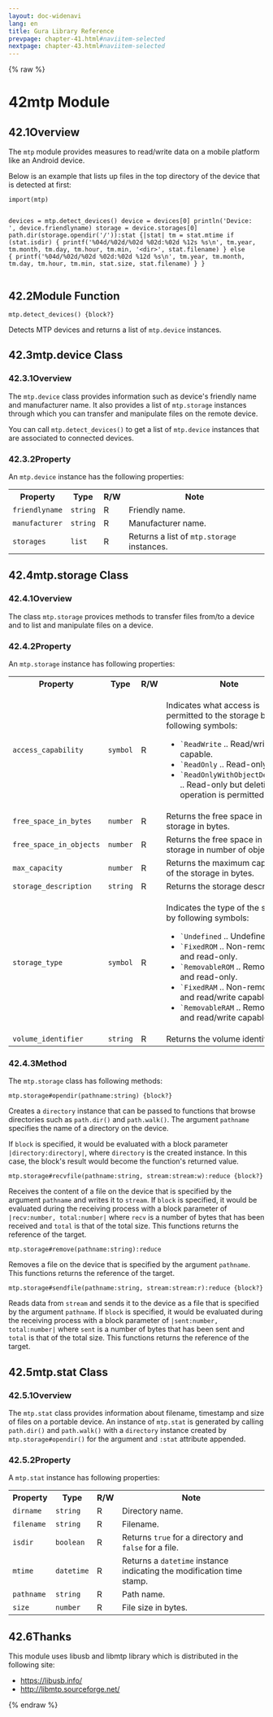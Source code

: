 ```yaml
---
layout: doc-widenavi
lang: en
title: Gura Library Reference
prevpage: chapter-41.html#naviitem-selected
nextpage: chapter-43.html#naviitem-selected
---
```

{% raw %}
<h1><span class="caption-index-1">42</span>mtp Module</h1>
<h2><span class="caption-index-2">42.1</span><a name="anchor-42-1"></a>Overview</h2>
<p>
The <code class="highlighter-rouge">mtp</code> module provides measures to read/write data on a mobile platform like an Android device.
</p>
<p>
Below is an example that lists up files in the top directory of the device that is detected at first:
</p>
<pre class="highlight"><code>import(mtp)

devices = mtp.detect_devices()
device = devices[0]
println('Device: ', device.friendlyname)
storage = device.storages[0]
path.dir(storage.opendir('/')):stat {|stat|
    tm = stat.mtime
    if (stat.isdir) {
        printf('%04d/%02d/%02d %02d:%02d %12s  %s\n',
               tm.year, tm.month, tm.day, tm.hour, tm.min, '&lt;dir&gt;', stat.filename)
    } else {
        printf('%04d/%02d/%02d %02d:%02d %12d  %s\n',
               tm.year, tm.month, tm.day, tm.hour, tm.min, stat.size, stat.filename)
    }
}
</code></pre>
<h2><span class="caption-index-2">42.2</span><a name="anchor-42-2"></a>Module Function</h2>
<div class="mb-2"><code>mtp.detect_devices() {block?}</code></div>
<div class="mb-2 ml-4">
<p>
Detects MTP devices and returns a list of <code class="highlighter-rouge">mtp.device</code> instances.
</p>
</div>
<h2><span class="caption-index-2">42.3</span><a name="anchor-42-3"></a>mtp.device Class</h2>
<h3><span class="caption-index-3">42.3.1</span><a name="anchor-42-3-1"></a>Overview</h3>
<p>
The <code class="highlighter-rouge">mtp.device</code> class provides information such as device's friendly name and manufacturer name. It also provides a list of <code class="highlighter-rouge">mtp.storage</code> instances through which you can transfer and manipulate files on the remote device.
</p>
<p>
You can call <code class="highlighter-rouge">mtp.detect_devices()</code> to get a list of <code class="highlighter-rouge">mtp.device</code> instances that are associated to connected devices.
</p>
<h3><span class="caption-index-3">42.3.2</span><a name="anchor-42-3-2"></a>Property</h3>
<p>
An <code class="highlighter-rouge">mtp.device</code> instance has the following properties:
</p>
<table class="table">
<tr>
<th>
Property</th>
<th>
Type</th>
<th>
R/W</th>
<th>
Note</th>
</tr>
<tr>
<td>
<code>friendlyname</code></td>
<td>
<code>string</code></td>
<td>
R</td>
<td>
Friendly name.</td>
</tr>
<tr>
<td>
<code>manufacturer</code></td>
<td>
<code>string</code></td>
<td>
R</td>
<td>
Manufacturer name.</td>
</tr>
<tr>
<td>
<code>storages</code></td>
<td>
<code>list</code></td>
<td>
R</td>
<td>
Returns a list of <code class="highlighter-rouge">mtp.storage</code> instances.</td>
</tr>
</table>
<h2><span class="caption-index-2">42.4</span><a name="anchor-42-4"></a>mtp.storage Class</h2>
<h3><span class="caption-index-3">42.4.1</span><a name="anchor-42-4-1"></a>Overview</h3>
<p>
The class <code class="highlighter-rouge">mtp.storage</code> provices methods to transfer files from/to a device and to list and manipulate files on a device.
</p>
<h3><span class="caption-index-3">42.4.2</span><a name="anchor-42-4-2"></a>Property</h3>
<p>
An <code class="highlighter-rouge">mtp.storage</code> instance has following properties:
</p>
<table class="table">
<tr>
<th>
Property</th>
<th>
Type</th>
<th>
R/W</th>
<th>
Note</th>
</tr>
<tr>
<td>
<code>access_capability</code></td>
<td>
<code>symbol</code></td>
<td>
R</td>
<td>
<p>
Indicates what access is permitted to the storage by following symbols:
</p>
<ul>
<li><code class="highlighter-rouge">`ReadWrite</code> .. Read/write capable.</li>
<li><code class="highlighter-rouge">`ReadOnly</code> .. Read-only.</li>
<li><code class="highlighter-rouge">`ReadOnlyWithObjectDeletion</code> .. Read-only but deleting operation is permitted.</li>
</ul>
</td>
</tr>
<tr>
<td>
<code>free_space_in_bytes</code></td>
<td>
<code>number</code></td>
<td>
R</td>
<td>
Returns the free space in the storage in bytes.</td>
</tr>
<tr>
<td>
<code>free_space_in_objects</code></td>
<td>
<code>number</code></td>
<td>
R</td>
<td>
Returns the free space in the storage in number of objects.</td>
</tr>
<tr>
<td>
<code>max_capacity</code></td>
<td>
<code>number</code></td>
<td>
R</td>
<td>
Returns the maximum capacity of the storage in bytes.</td>
</tr>
<tr>
<td>
<code>storage_description</code></td>
<td>
<code>string</code></td>
<td>
R</td>
<td>
Returns the storage description.</td>
</tr>
<tr>
<td>
<code>storage_type</code></td>
<td>
<code>symbol</code></td>
<td>
R</td>
<td>
<p>
Indicates the type of the storage by following symbols:
</p>
<ul>
<li><code class="highlighter-rouge">`Undefined</code> .. Undefined type.</li>
<li><code class="highlighter-rouge">`FixedROM</code> .. Non-removable and read-only.</li>
<li><code class="highlighter-rouge">`RemovableROM</code> .. Removable and read-only.</li>
<li><code class="highlighter-rouge">`FixedRAM</code> .. Non-removable and read/write capable.</li>
<li><code class="highlighter-rouge">`RemovableRAM</code> .. Removable and read/write capable.</li>
</ul>
</td>
</tr>
<tr>
<td>
<code>volume_identifier</code></td>
<td>
<code>string</code></td>
<td>
R</td>
<td>
Returns the volume identifier.</td>
</tr>
</table>
<h3><span class="caption-index-3">42.4.3</span><a name="anchor-42-4-3"></a>Method</h3>
<p>
The <code class="highlighter-rouge">mtp.storage</code> class has following methods:
</p>
<div class="mb-2"><code>mtp.storage#opendir(pathname:string) {block?}</code></div>
<div class="mb-2 ml-4">
<p>
Creates a <code class="highlighter-rouge">directory</code> instance that can be passed to functions that browse directories such as <code class="highlighter-rouge">path.dir()</code> and <code class="highlighter-rouge">path.walk()</code>. The argument <code class="highlighter-rouge">pathname</code> specifies the name of a directory on the device.
</p>
<p>
If <code class="highlighter-rouge">block</code> is specified, it would be evaluated with a block parameter <code class="highlighter-rouge">|directory:directory|</code>, where <code class="highlighter-rouge">directory</code> is the created instance. In this case, the block's result would become the function's returned value.
</p>
</div>
<div class="mb-2"><code>mtp.storage#recvfile(pathname:string, stream:stream:w):reduce {block?}</code></div>
<div class="mb-2 ml-4">
<p>
Receives the content of a file on the device that is specified by the argument <code class="highlighter-rouge">pathname</code> and writes it to <code class="highlighter-rouge">stream</code>. If <code class="highlighter-rouge">block</code> is specified, it would be evaluated during the receiving process with a block parameter of <code class="highlighter-rouge">|recv:number, total:number|</code> where <code class="highlighter-rouge">recv</code> is a number of bytes that has been received and <code class="highlighter-rouge">total</code> is that of the total size. This functions returns the reference of the target.
</p>
</div>
<div class="mb-2"><code>mtp.storage#remove(pathname:string):reduce</code></div>
<div class="mb-2 ml-4">
<p>
Removes a file on the device that is specified by the argument <code class="highlighter-rouge">pathname</code>. This functions returns the reference of the target.
</p>
</div>
<div class="mb-2"><code>mtp.storage#sendfile(pathname:string, stream:stream:r):reduce {block?}</code></div>
<div class="mb-2 ml-4">
<p>
Reads data from <code class="highlighter-rouge">stream</code> and sends it to the device as a file that is specified by the argument <code class="highlighter-rouge">pathname</code>. If <code class="highlighter-rouge">block</code> is specified, it would be evaluated during the receiving process with a block parameter of <code class="highlighter-rouge">|sent:number, total:number|</code> where <code class="highlighter-rouge">sent</code> is a number of bytes that has been sent and <code class="highlighter-rouge">total</code> is that of the total size. This functions returns the reference of the target.
</p>
</div>
<h2><span class="caption-index-2">42.5</span><a name="anchor-42-5"></a>mtp.stat Class</h2>
<h3><span class="caption-index-3">42.5.1</span><a name="anchor-42-5-1"></a>Overview</h3>
<p>
The <code class="highlighter-rouge">mtp.stat</code> class provides information about filename, timestamp and size of files on a portable device. An instance of <code class="highlighter-rouge">mtp.stat</code> is generated by calling <code class="highlighter-rouge">path.dir()</code> and <code class="highlighter-rouge">path.walk()</code> with a <code class="highlighter-rouge">directory</code> instance created by <code class="highlighter-rouge">mtp.storage#opendir()</code> for the argument and <code class="highlighter-rouge">:stat</code> attribute appended.
</p>
<h3><span class="caption-index-3">42.5.2</span><a name="anchor-42-5-2"></a>Property</h3>
<p>
A <code class="highlighter-rouge">mtp.stat</code> instance has following properties:
</p>
<table class="table">
<tr>
<th>
Property</th>
<th>
Type</th>
<th>
R/W</th>
<th>
Note</th>
</tr>
<tr>
<td>
<code>dirname</code></td>
<td>
<code>string</code></td>
<td>
R</td>
<td>
Directory name.</td>
</tr>
<tr>
<td>
<code>filename</code></td>
<td>
<code>string</code></td>
<td>
R</td>
<td>
Filename.</td>
</tr>
<tr>
<td>
<code>isdir</code></td>
<td>
<code>boolean</code></td>
<td>
R</td>
<td>
Returns <code class="highlighter-rouge">true</code> for a directory and <code class="highlighter-rouge">false</code> for a file.</td>
</tr>
<tr>
<td>
<code>mtime</code></td>
<td>
<code>datetime</code></td>
<td>
R</td>
<td>
Returns a <code class="highlighter-rouge">datetime</code> instance indicating the modification time stamp.</td>
</tr>
<tr>
<td>
<code>pathname</code></td>
<td>
<code>string</code></td>
<td>
R</td>
<td>
Path name.</td>
</tr>
<tr>
<td>
<code>size</code></td>
<td>
<code>number</code></td>
<td>
R</td>
<td>
File size in bytes.</td>
</tr>
</table>
<h2><span class="caption-index-2">42.6</span><a name="anchor-42-6"></a>Thanks</h2>
<p>
This module uses libusb and libmtp library which is distributed in the following site:
</p>
<ul>
<li><a href="https://libusb.info/">https://libusb.info/</a></li>
<li><a href="http://libmtp.sourceforge.net/">http://libmtp.sourceforge.net/</a></li>
</ul>
{% endraw %}
